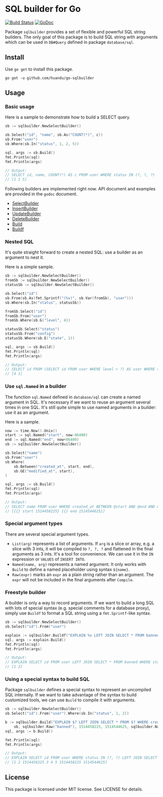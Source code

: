 # SQL builder for Go #

[![Build Status](https://travis-ci.org/huandu/go-sqlbuilder.svg?branch=master)](https://travis-ci.org/huandu/go-sqlbuilder)
[![GoDoc](https://godoc.org/github.com/huandu/go-sqlbuilder?status.svg)](https://godoc.org/github.com/huandu/go-sqlbuilder)

Package `sqlbuilder` provides a set of flexible and powerful SQL string builders. The only goal of this package is to build SQL string with arguments which can be used in `DB#Query` defined in package `database/sql`.

## Install ##

Use `go get` to install this package.

    go get -u github.com/huandu/go-sqlbuilder

## Usage ##

### Basic usage ###

Here is a sample to demonstrate how to build a SELECT query.

```go
sb := sqlbuilder.NewSelectBuilder()

sb.Select("id", "name", sb.As("COUNT(*)", c))
sb.From("user")
sb.Where(sb.In("status", 1, 2, 5))

sql, args := sb.Build()
fmt.Println(sql)
fmt.Println(args)

// Output:
// SELECT id, name, COUNT(*) AS c FROM user WHERE status IN (?, ?, ?)
// [1 2 5]
```

Following builders are implemented right now. API document and examples are provided in the `godoc` document.

* [SelectBuilder](https://godoc.org/github.com/huandu/go-sqlbuilder#SelectBuilder)
* [InsertBuilder](https://godoc.org/github.com/huandu/go-sqlbuilder#InsertBuilder)
* [UpdateBuilder](https://godoc.org/github.com/huandu/go-sqlbuilder#UpdateBuilder)
* [DeleteBuilder](https://godoc.org/github.com/huandu/go-sqlbuilder#DeleteBuilder)
* [Build](https://godoc.org/github.com/huandu/go-sqlbuilder#Build)
* [Buildf](https://godoc.org/github.com/huandu/go-sqlbuilder#Buildf)

### Nested SQL ###

It's quite straight forward to create a nested SQL: use a builder as an argument to nest it.

Here is a simple sample.

```go
sb := sqlbuilder.NewSelectBuilder()
fromSb := sqlbuilder.NewSelectBuilder()
statusSb := sqlbuilder.NewSelectBuilder()

sb.Select("id")
sb.From(sb.As(fmt.Sprintf("(%v)", sb.Var(fromSb), "user")))
sb.Where(sb.In("status", statusSb))

fromSb.Select("id")
fromSb.From("user")
fromSb.Where(sb.G("level", 4))

statusSb.Select("status")
statusSb.From("config")
statusSb.Where(sb.E("state", 1))

sql, args := sb.Build()
fmt.Println(sql)
fmt.Println(args)

// Output:
// SELECT id FROM (SELECT id FROM user WHERE level > ?) AS user WHERE status IN (SELECT status FROM config WHERE state = ?)
// [4 1]
```

### Use `sql.Named` in a builder ###

The function `sql.Named` defined in `database/sql` can create a named argument in SQL. It's necessary if we want to reuse an argument several times in one SQL. It's still quite simple to use named arguments in a builder: use it as an argument.

Here is a sample.

```go
now := time.Now().Unix()
start := sql.Named("start", now-86400)
end := sql.Named("end", now+86400)
sb := sqlbuilder.NewSelectBuilder()

sb.Select("name")
sb.From("user")
sb.Where(
    sb.Between("created_at", start, end),
    sb.GE("modified_at", start),
)

sql, args := sb.Build()
fmt.Println(sql)
fmt.Println(args)

// Output:
// SELECT name FROM user WHERE created_at BETWEEN @start AND @end AND modified_at >= @start
// [{{} start 1514458225} {{} end 1514544625}]
```

### Special argument types ###

There are several special argument types.

* `List(arg)` represents a list of arguments. If `arg` is a slice or array, e.g. a slice with 3 ints, it will be compiled to `?, ?, ?` and flattened in the final arguments as 3 ints. It's a tool for convenience. We can use it in the `IN` expression or `VALUES` of `INSERT INTO`.
* `Named(name, arg)` represents a named argument. It only works with `Build` to define a named placeholder using syntax `${name}`.
* `Raw(expr)` marks an `expr` as a plain string rather than an argument. The `expr` will not be included in the final arguments after `Compile`.

### Freestyle builder ###

A builder is only a way to record arguments. If we want to build a long SQL with lots of special syntax (e.g. special comments for a database proxy), simply use `Buildf` to format a SQL string using a `fmt.Sprintf`-like syntax.

```go
sb := sqlbuilder.NewSelectBuilder()
sb.Select("id").From("user")

explain := sqlbuilder.Buildf("EXPLAIN %v LEFT JOIN SELECT * FROM banned WHERE state IN (%v, %v)", sb, 1, 2)
sql, args := explain.Build()
fmt.Println(sql)
fmt.Println(args)

// Output:
// EXPLAIN SELECT id FROM user LEFT JOIN SELECT * FROM banned WHERE state IN (?, ?)
// [1 2]
```

### Using a special syntax to build SQL ###

Package `sqlbuilder` defines a special syntax to represent an uncompiled SQL internally. If we want to take advantage of the syntax to build customized tools, we can use `Build` to compile it with arguments.

```go
sb := sqlbuilder.NewSelectBuilder()
sb.Select("id").From("user").Where(sb.In("status", 1, 2))

b := sqlbuilder.Build("EXPLAIN $? LEFT JOIN SELECT * FROM $? WHERE created_at > $? AND state IN (${states}) AND modified_at BETWEEN $2 AND $?",
    sb, sqlbuilder.Raw("banned"), 1514458225, 1514544625, sqlbuilder.Named("states", sqlbuilder.List([]int{3, 4, 5})))
sql, args := b.Build()

fmt.Println(sql)
fmt.Println(args)

// Output:
// EXPLAIN SELECT id FROM user WHERE status IN (?, ?) LEFT JOIN SELECT * FROM banned WHERE created_at > ? AND state IN (?, ?, ?) AND modified_at BETWEEN ? AND ?
// [1 2 1514458225 3 4 5 1514458225 1514544625]
```

## License ##

This package is licensed under MIT license. See LICENSE for details.